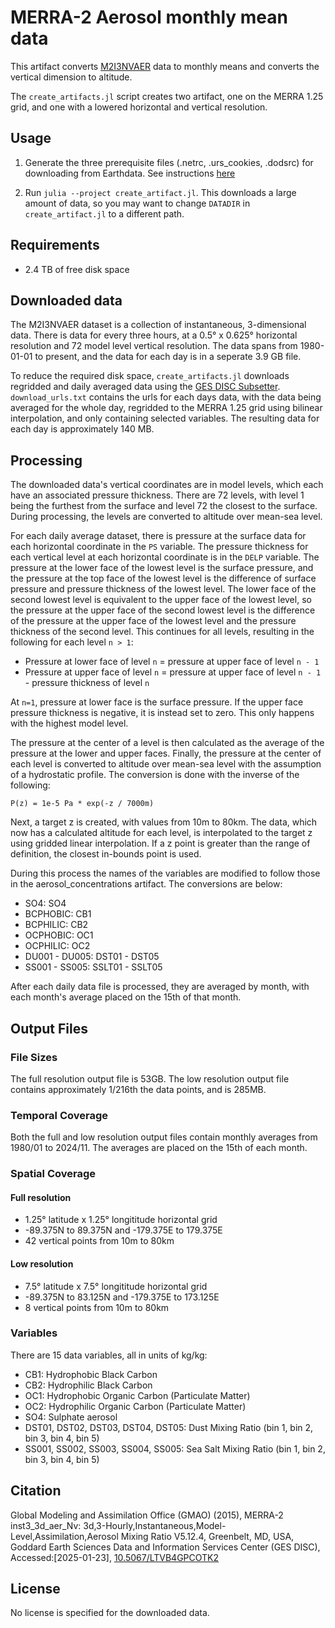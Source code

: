 # MERRA-2 Aerosol monthly mean data

This artifact converts [M2I3NVAER](https://disc.gsfc.nasa.gov/datasets/M2I3NVAER_5.12.4/summary) data to monthly means and converts the vertical dimension to altitude.

The `create_artifacts.jl` script creates two artifact, one on the MERRA 1.25 grid, and one
with a lowered horizontal and vertical resolution.

## Usage

1. Generate the three prerequisite files (.netrc, .urs_cookies, .dodsrc) for downloading
from Earthdata. See instructions [here](https://disc.gsfc.nasa.gov/information/howto?title=How%20to%20Generate%20Earthdata%20Prerequisite%20Files)

2. Run `julia --project create_artifact.jl`. This downloads a large amount of data, so you may
want to change `DATADIR` in `create_artifact.jl` to a different path.

## Requirements

- 2.4 TB of free disk space

## Downloaded data

The M2I3NVAER dataset is a collection of instantaneous, 3-dimensional data. There is data
for every three hours, at a 0.5° x 0.625° horizontal resolution and 72 model level vertical
resolution. The data spans from 1980-01-01 to present, and the data for each day is in a
seperate 3.9 GB file.

To reduce the required disk space, `create_artifacts.jl` downloads regridded and daily averaged
data using the [GES DISC Subsetter](https://disc.gsfc.nasa.gov/information/howto?title=How%20to%20use%20the%20Level%203%20and%204%20Subsetter%20and%20Regridder). `download_urls.txt`
contains the urls for each days data, with the data being averaged for the whole day, regridded
to the MERRA 1.25 grid using bilinear interpolation, and only containing selected variables.
The resulting data for each day is approximately 140 MB.

## Processing

The downloaded data's vertical coordinates are in model levels, which each have an associated pressure
thickness. There are 72 levels, with level 1 being the furthest from the surface and level 72 the
closest to the surface. During processing, the levels are converted to altitude over mean-sea level.

For each daily average dataset, there is pressure at the surface data for each horizontal coordinate
in the `PS` variable. The pressure thickness for each vertical level at each horizontal coordinate
is in the `DELP` variable. The pressure at the lower face of the lowest level is the surface pressure,
and the pressure at the top face of the lowest level is the difference of surface pressure and pressure
thickness of the lowest level. The lower face of the second lowest level is equivalent to the upper
face of the lowest level, so the pressure at the upper face of the second lowest level is the difference
of the pressure at the upper face of the lowest level and the pressure thickness of the second level.
This continues for all levels, resulting in the following for each level `n > 1`:

- Pressure at lower face of level `n` = pressure at upper face of level `n - 1`
- Pressure at upper face of level `n` = pressure at upper face of level `n - 1` - pressure thickness of level `n`

At `n=1`, pressure at lower face is the surface pressure.
If the upper face pressure thickness is negative, it is instead set to zero.
This only happens with the highest model level.

The pressure at the center of a level
is then calculated as the average of the pressure at the lower and upper faces. Finally, the pressure
at the center of each level is converted to altitude over mean-sea level with the assumption of a
hydrostatic profile. The conversion is done with the inverse of the following:

`P(z) = 1e-5 Pa * exp(-z / 7000m)`

Next, a target z is created, with values from 10m to 80km. The data, which now has a calculated
altitude for each level, is interpolated to the target z using gridded linear interpolation.
If a z point is greater than the range of definition, the closest in-bounds point is used.

During this process the names of the variables are modified to follow those in the
aerosol_concentrations artifact. The conversions are below:

- SO4: SO4
- BCPHOBIC: CB1
- BCPHILIC: CB2
- OCPHOBIC: OC1
- OCPHILIC: OC2
- DU001 - DU005: DST01 - DST05
- SS001 - SS005: SSLT01 - SSLT05

After each daily data file is processed, they are averaged by month, with each
month's average placed on the 15th of that month.

## Output Files

### File Sizes

The full resolution output file is 53GB. The low resolution output file contains approximately
1/216th the data points, and is 285MB.

### Temporal Coverage

Both the full and low resolution output files contain monthly averages from 1980/01 to 2024/11.
The averages are placed on the 15th of each month.

### Spatial Coverage

#### Full resolution

- 1.25° latitude x 1.25° longititude horizontal grid
- -89.375N to 89.375N and -179.375E to 179.375E
- 42 vertical points from 10m to 80km


#### Low resolution

- 7.5° latitude x 7.5° longititude horizontal grid
- -89.375N to 83.125N and -179.375E to 173.125E
- 8 vertical points from 10m to 80km

### Variables

There are 15 data variables, all in units of kg/kg:

- CB1: Hydrophobic Black Carbon
- CB2: Hydrophilic Black Carbon
- OC1: Hydrophobic Organic Carbon (Particulate Matter)
- OC2: Hydrophilic Organic Carbon (Particulate Matter)
- SO4: Sulphate aerosol
- DST01, DST02, DST03, DST04, DST05: Dust Mixing Ratio (bin 1, bin 2, bin 3, bin 4, bin 5)
- SS001, SS002, SS003, SS004, SS005: Sea Salt Mixing Ratio (bin 1, bin 2, bin 3, bin 4, bin 5)

## Citation

Global Modeling and Assimilation Office (GMAO) (2015), MERRA-2 inst3_3d_aer_Nv: 3d,3-Hourly,Instantaneous,Model-Level,Assimilation,Aerosol Mixing Ratio V5.12.4, Greenbelt, MD, USA, Goddard Earth Sciences Data and Information Services Center (GES DISC), Accessed:\[2025-01-23\], [10.5067/LTVB4GPCOTK2](https://doi.org/10.5067/LTVB4GPCOTK2)

## License

No license is specified for the downloaded data.
